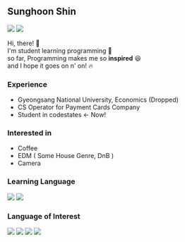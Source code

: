 ## Sunghoon Shin

<img src="https://img.shields.io/badge/Velog-20C997?style=flat-square&logo=Love&logoColor=white"/> <img src="https://img.shields.io/badge/dev.sunghoon@gmail.com-EA4335?style=flat-square&logo=Gmail&logoColor=white"/>

Hi, there! 👋<br/>
I'm student learning programming 🌱<br/>
so far, Programming makes me so **inspired** 😆<br/>
and I hope it goes on n' on! 🔥<br/>

### Experience
* Gyeongsang National University, Economics (Dropped)
* CS Operator for Payment Cards Company
* Student in codestates <- Now!

### Interested in
* Coffee
* EDM ( Some House Genre, DnB )
* Camera

### Learning Language
<img src="https://img.shields.io/badge/JavaScript-F7DF1E?style=flat-square&logo=JavaScript&logoColor=black"/> <img src="https://img.shields.io/badge/React-61DAFB?style=flat-square&logo=React&logoColor=black"/>

### Language of Interest
<img src="https://img.shields.io/badge/Vue.js-4FC08D?style=flat-square&logo=Vue.js&logoColor=white"/> <img src="https://img.shields.io/badge/TypeScript-3178C6?style=flat-square&logo=TypeScript&logoColor=white"/> <img src="https://img.shields.io/badge/Python-3776AB?style=flat-square&logo=Python&logoColor=white"/> <img src="https://img.shields.io/badge/Go-00ADD8?style=flat-square&logo=Go&logoColor=white"/>




<!--
**planethoon/planethoon** is a ✨ _special_ ✨ repository because its `README.md` (this file) appears on your GitHub profile.

Here are some ideas to get you started:

- 🔭 I’m currently working on ...
- 🌱 I’m currently learning ...
- 👯 I’m looking to collaborate on ...
- 🤔 I’m looking for help with ...
- 💬 Ask me about ...
- 📫 How to reach me: ...
- 😄 Pronouns: ...
- ⚡ Fun fact: ...
-->


